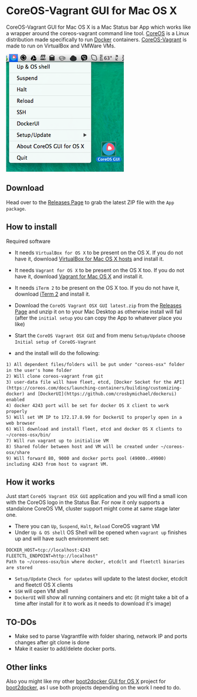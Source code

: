CoreOS-Vagrant GUI for Mac OS X
============================

CoreOS-Vagrant GUI for Mac OS X is a Mac Status bar App which works like a wrapper around the coreos-vagrant command line tool.
[CoreOS](https://coreos.com) is a Linux distribution made specifically to run [Docker](https://www.docker.io/) containers.
[CoreOS-Vagrant](https://github.com/coreos/coreos-vagrant) is made to run on VirtualBox and VMWare VMs.

![CoreOS-Vagrant-GUI L](coreos-vagrant-gui.png "CoreOS-Vagrant-GUI")

Download
--------
Head over to the [Releases Page](https://github.com/rimusz/coreos-osx-gui/releases) to grab the latest ZIP file with the ````App package````.


How to install
----------

Required software
* It needs ````VirtualBox for OS X```` to be present on the OS X.
If you do not have it, download [VirtualBox for Mac OS X hosts](https://www.virtualbox.org/wiki/Downloads) and install it.

* It needs ````Vagrant for OS X```` to be present on the OS X too.
If you do not have it, download [Vagrant for Mac OS X](http://www.vagrantup.com/downloads.html) and install it.

* It needs ````iTerm 2```` to be present on the OS X too.
If you do not have it, download [iTerm 2](http://www.iterm2.com/#/section/downloads) and install it.

* Download the ````CoreOS Vagrant OSX GUI latest.zip```` from the [Releases Page](https://github.com/rimusz/coreos-osx-gui/releases) and unzip it on to your Mac Desktop as otherwise install will fail (after the ````initial setup```` you can copy the App to whatever place you like)
* Start the ````CoreOS Vagrant OSX GUI```` and from menu ````Setup/Update```` choose ````Initial setup of CoreOS-Vagrant```` 
* and the install will do the following:
````
1) All dependent files/folders will be put under "coreos-osx" folder in the user's home folder
2) Will clone coreos-vagrant from git
3) user-data file will have fleet, etcd, [Docker Socket for the API](https://coreos.com/docs/launching-containers/building/customizing-docker) and [DockerUI](https://github.com/crosbymichael/dockerui) enabled
4) docker 4243 port will be set for docker OS X client to work properly
5) Will set VM IP to 172.17.8.99 for DockerUI to properly open in a web browser
6) Will download and install fleet, etcd and docker OS X clients to ~/coreos-osx/bin/
7) Will run vagrant up to initialise VM
8) Shared folder between host and VM will be created under ~/coreos-osx/share
9) Will forward 80, 9000 and docker ports pool (49000..49900) including 4243 from host to vagrant VM.
````

How it works
------------

Just start ````CoreOS Vagrant OSX GUI```` application and you will find a small icon with the CoreOS logo in the Status Bar.
For now it only supports a standalone CoreOS VM, cluster support might come at same stage later one.

* There you can ````Up````, ````Suspend````, ````Halt````, ````Reload```` CoreOS vagrant VM
* Under ````Up & OS shell```` OS Shell will be opened when ````vagrant up```` finishes up and will have such environment set:
````
DOCKER_HOST=tcp://localhost:4243
FLEETCTL_ENDPOINT=http://localhost"
Path to ~/coreos-osx/bin where docker, etcdclt and fleetctl binaries are stored
```` 
* ````Setup/Update```` ````Check for updates```` will update to the latest docker, etcdclt and fleetctl OS X clients
* ````SSH```` will open VM shell
* ````DockerUI```` will show all running containers and etc (it might take a bit of a time after install for it to work as it needs to download it's image)


TO-DOs
------

* Make sed to parse Vagrantfile with folder sharing, network IP and ports changes after git clone is done
* Make it easier to add/delete docker ports.


Other links
-----------
Also you might like my other [boot2docker GUI for OS X](https://github.com/rimusz/boot2docker-gui-osx) project for [boot2docker](https://github.com/boot2docker/boot2docker),
as I use both projects depending on the work I need to do.


